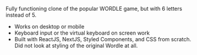 Fully functioning clone of the popular WORDLE game, but with 6 letters instead of 5.
- Works on desktop or mobile
- Keyboard input or the virtual keyboard on screen work
- Built with ReactJS, NextJS, Styled Components, and CSS from scratch. Did not look at styling of the original Wordle at all.
